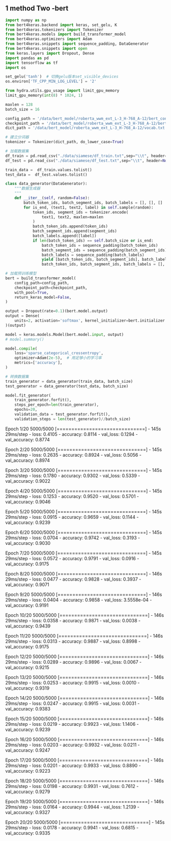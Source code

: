 ## 1 method Two -bert

```python
import numpy as np
from bert4keras.backend import keras, set_gelu, K
from bert4keras.tokenizers import Tokenizer
from bert4keras.models import build_transformer_model
from bert4keras.optimizers import Adam
from bert4keras.snippets import sequence_padding, DataGenerator
from bert4keras.snippets import open
from keras.layers import Dropout, Dense
import pandas as pd
import tensorflow as tf
import os

set_gelu('tanh')  # 切换gelu版本set_visible_devices
os.environ['TF_CPP_MIN_LOG_LEVEL'] = '2'
```


```python
from hydra.utils.gpu_usage import limit_gpu_memory
limit_gpu_memory(int(8) * 1024, 1)
```

```python
maxlen = 128
batch_size = 16

config_path = '/data/bert_model/roberta_wwm_ext_L-3_H-768_A-12/bert_config.json'
checkpoint_path = '/data/bert_model/roberta_wwm_ext_L-3_H-768_A-12/bert_model.ckpt'
dict_path = '/data/bert_model/roberta_wwm_ext_L-3_H-768_A-12/vocab.txt'
```

```python
# 建立分词器
tokenizer = Tokenizer(dict_path, do_lower_case=True)
```

```python
# 加载数据集
df_train = pd.read_csv("./data/siamese/df_train.txt",sep="\\t", header=None,engine='python')
df_test = pd.read_csv("./data/siamese/df_test.txt",sep="\\t", header=None,engine='python')
```

```python
train_data =  df_train.values.tolist()
test_data =  df_test.values.tolist()
```

```python
class data_generator(DataGenerator):
    """数据生成器
    """
    def __iter__(self, random=False):
        batch_token_ids, batch_segment_ids, batch_labels = [], [], []
        for is_end, (text1, text2, label) in self.sample(random):
            token_ids, segment_ids = tokenizer.encode(
                text1, text2, maxlen=maxlen
            )
            batch_token_ids.append(token_ids)
            batch_segment_ids.append(segment_ids)
            batch_labels.append([label])
            if len(batch_token_ids) == self.batch_size or is_end:
                batch_token_ids = sequence_padding(batch_token_ids)
                batch_segment_ids = sequence_padding(batch_segment_ids)
                batch_labels = sequence_padding(batch_labels)
                yield [batch_token_ids, batch_segment_ids], batch_labels
                batch_token_ids, batch_segment_ids, batch_labels = [], [], []
```

```python
# 加载预训练模型
bert = build_transformer_model(
    config_path=config_path,
    checkpoint_path=checkpoint_path,
    with_pool=True,
    return_keras_model=False,
)
```

```python
output = Dropout(rate=0.1)(bert.model.output)
output = Dense(
    units=2, activation='softmax', kernel_initializer=bert.initializer
)(output)
```

```python
model = keras.models.Model(bert.model.input, output)
# model.summary()
```

```python
model.compile(
    loss='sparse_categorical_crossentropy',
    optimizer=Adam(2e-5),  # 用足够小的学习率
    metrics=['accuracy'],
)
```

```python
# 转换数据集
train_generator = data_generator(train_data, batch_size)
test_generator = data_generator(test_data, batch_size)
```

```python
model.fit_generator(
    train_generator.forfit(),
    steps_per_epoch=len(train_generator),
    epochs=20,
    validation_data = test_generator.forfit(),
    validation_steps = len(test_generator)//batch_size)
```

Epoch 1/20
5000/5000 [==============================] - 145s 29ms/step - loss: 0.4105 - accuracy: 0.8114 - val_loss: 0.1294 - val_accuracy: 0.8774

Epoch 2/20
5000/5000 [==============================] - 145s 29ms/step - loss: 0.2635 - accuracy: 0.8924 - val_loss: 0.5056 - val_accuracy: 0.8974

Epoch 3/20
5000/5000 [==============================] - 145s 29ms/step - loss: 0.1780 - accuracy: 0.9302 - val_loss: 0.5339 - val_accuracy: 0.9022

Epoch 4/20
5000/5000 [==============================] - 145s 29ms/step - loss: 0.1253 - accuracy: 0.9520 - val_loss: 0.5701 - val_accuracy: 0.9046

Epoch 5/20
5000/5000 [==============================] - 145s 29ms/step - loss: 0.0915 - accuracy: 0.9659 - val_loss: 0.1144 - val_accuracy: 0.9239

Epoch 6/20
5000/5000 [==============================] - 145s 29ms/step - loss: 0.0704 - accuracy: 0.9742 - val_loss: 0.3193 - val_accuracy: 0.9030

Epoch 7/20
5000/5000 [==============================] - 145s 29ms/step - loss: 0.0572 - accuracy: 0.9791 - val_loss: 0.0916 - val_accuracy: 0.9175

Epoch 8/20
5000/5000 [==============================] - 146s 29ms/step - loss: 0.0477 - accuracy: 0.9828 - val_loss: 0.3937 - val_accuracy: 0.9071

Epoch 9/20
5000/5000 [==============================] - 146s 29ms/step - loss: 0.0404 - accuracy: 0.9858 - val_loss: 3.5558e-04 - val_accuracy: 0.9191

Epoch 10/20
5000/5000 [==============================] - 146s 29ms/step - loss: 0.0358 - accuracy: 0.9871 - val_loss: 0.0038 - val_accuracy: 0.9439

Epoch 11/20
5000/5000 [==============================] - 146s 29ms/step - loss: 0.0313 - accuracy: 0.9887 - val_loss: 0.8998 - val_accuracy: 0.9175

Epoch 12/20
5000/5000 [==============================] - 146s 29ms/step - loss: 0.0289 - accuracy: 0.9896 - val_loss: 0.0067 - val_accuracy: 0.9215

Epoch 13/20
5000/5000 [==============================] - 146s 29ms/step - loss: 0.0253 - accuracy: 0.9915 - val_loss: 0.0010 - val_accuracy: 0.9319

Epoch 14/20
5000/5000 [==============================] - 146s 29ms/step - loss: 0.0247 - accuracy: 0.9915 - val_loss: 0.0031 - val_accuracy: 0.9383

Epoch 15/20
5000/5000 [==============================] - 146s 29ms/step - loss: 0.0219 - accuracy: 0.9923 - val_loss: 1.1406 - val_accuracy: 0.9239

Epoch 16/20
5000/5000 [==============================] - 146s 29ms/step - loss: 0.0203 - accuracy: 0.9932 - val_loss: 0.0211 - val_accuracy: 0.9247

Epoch 17/20
5000/5000 [==============================] - 146s 29ms/step - loss: 0.0201 - accuracy: 0.9933 - val_loss: 0.8890 - val_accuracy: 0.9223

Epoch 18/20
5000/5000 [==============================] - 146s 29ms/step - loss: 0.0198 - accuracy: 0.9931 - val_loss: 0.7612 - val_accuracy: 0.9279

Epoch 19/20
5000/5000 [==============================] - 146s 29ms/step - loss: 0.0164 - accuracy: 0.9944 - val_loss: 1.2139 - val_accuracy: 0.9327

Epoch 20/20
5000/5000 [==============================] - 145s 29ms/step - loss: 0.0178 - accuracy: 0.9941 - val_loss: 0.6815 - val_accuracy: 0.9335
